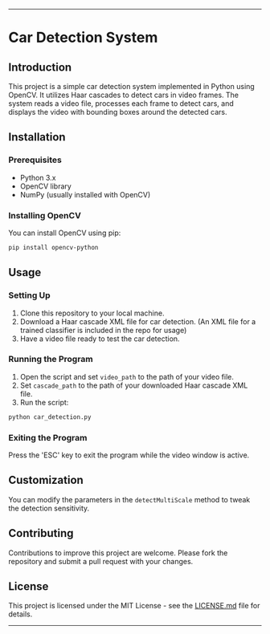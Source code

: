 
---

# Car Detection System

## Introduction
This project is a simple car detection system implemented in Python using OpenCV. It utilizes Haar cascades to detect cars in video frames. The system reads a video file, processes each frame to detect cars, and displays the video with bounding boxes around the detected cars.

## Installation

### Prerequisites
- Python 3.x
- OpenCV library
- NumPy (usually installed with OpenCV)

### Installing OpenCV
You can install OpenCV using pip:
```bash
pip install opencv-python
```

## Usage

### Setting Up
1. Clone this repository to your local machine.
2. Download a Haar cascade XML file for car detection. (An XML file for a trained classifier is included in the repo for usage)
3. Have a video file ready to test the car detection.

### Running the Program
1. Open the script and set `video_path` to the path of your video file.
2. Set `cascade_path` to the path of your downloaded Haar cascade XML file.
3. Run the script:
```bash
python car_detection.py
```

### Exiting the Program
Press the 'ESC' key to exit the program while the video window is active.

## Customization
You can modify the parameters in the `detectMultiScale` method to tweak the detection sensitivity.

## Contributing
Contributions to improve this project are welcome. Please fork the repository and submit a pull request with your changes.

## License
This project is licensed under the MIT License - see the [LICENSE.md](LICENSE.md) file for details.

---
